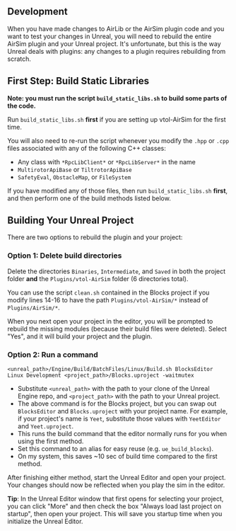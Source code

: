 ## Development
When you have made changes to AirLib or the AirSim plugin code and you want to test your changes in Unreal, you will need to rebuild the entire AirSim plugin and your Unreal project. It's unfortunate, but this is the way Unreal deals with plugins: any changes to a plugin requires rebuilding from scratch. 

## First Step: Build Static Libraries
**Note: you must run the script `build_static_libs.sh` to build some parts of the code.**

Run `build_static_libs.sh` **first** if you are setting up vtol-AirSim for the first time.

You will also need to re-run the script whenever you modify the `.hpp` or `.cpp` files associated with any of the following C++ classes:
- Any class with `*RpcLibClient*` or `*RpcLibServer*` in the name
- `MultirotorApiBase` or `TiltrotorApiBase`
- `SafetyEval`, `ObstacleMap`, or `FileSystem`

If you have modified any of those files, then run `build_static_libs.sh` **first**, and then perform one of the build methods listed below. 

## Building Your Unreal Project

There are two options to rebuild the plugin and your project:

### Option 1: Delete build directories
Delete the directories `Binaries`, `Intermediate`, and `Saved` in both the project folder **and** the `Plugins/vtol-AirSim` folder (6 directories total).

You can use the script `clean.sh` contained in the Blocks project if you modify lines 14-16 to have the path `Plugins/vtol-AirSim/*` instead of `Plugins/AirSim/*`.

When you next open your project in the editor, you will be prompted to rebuild the missing modules (because their build files were deleted). Select "Yes", and it will build your project and the plugin.

### Option 2: Run a command
```
<unreal_path>/Engine/Build/BatchFiles/Linux/Build.sh BlocksEditor Linux Development <project_path>/Blocks.uproject -waitmutex
```
- Substitute `<unreal_path>` with the path to your clone of the Unreal Engine repo, and `<project_path>` with the path to your Unreal project. 
- The above command is for the Blocks project, but you can swap out `BlocksEditor` and `Blocks.uproject` with your project name. For example, if your project's name is `Yeet`, substitute those values with `YeetEditor` and `Yeet.uproject`.
- This runs the build command that the editor normally runs for you when using the first method.
- Set this command to an alias for easy reuse (e.g. `ue_build_blocks`). 
- On my system, this saves ~10 sec of build time compared to the first method.

After finishing either method, start the Unreal Editor and open your project. Your changes should now be reflected when you play the sim in the editor. 

**Tip**: In the Unreal Editor window that first opens for selecting your project, you can click "More" and then check the box "Always load last project on startup", then open your project. This will save you startup time when you initialize the Unreal Editor. 
